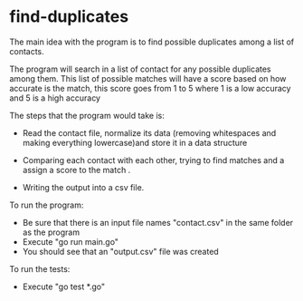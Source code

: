 # find-duplicates

The main idea with the program is to find possible duplicates among a list of contacts.

The program will search in a list of contact for any possible duplicates among them. This list of possible matches will have a score based on how accurate is the match, this score goes from 1 to 5 where 1 is a low accuracy and 5 is a high accuracy

The steps that the program would take is:

- Read the contact file, normalize its data (removing whitespaces and making everything lowercase)and store it in a data structure

- Comparing each contact with each other, trying to find matches and a assign a score to the match
.
- Writing the output into a csv file.

To run the program:

- Be sure that there is an input file names "contact.csv" in the same folder as the program
- Execute "go run main.go"
- You should see that an "output.csv" file was created

To run the tests:

- Execute "go test *.go"
